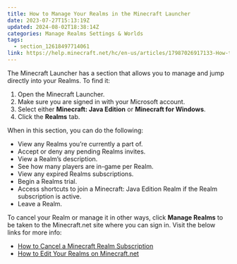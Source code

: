 ```yaml
---
title: How to Manage Your Realms in the Minecraft Launcher
date: 2023-07-27T15:13:19Z
updated: 2024-08-02T18:38:14Z
categories: Manage Realms Settings & Worlds
tags:
  - section_12618497714061
link: https://help.minecraft.net/hc/en-us/articles/17987026917133-How-to-Manage-Your-Realms-in-the-Minecraft-Launcher
---
```


The Minecraft Launcher has a section that allows you to manage and jump directly into your Realms. To find it:

1.  Open the Minecraft Launcher.
2.  Make sure you are signed in with your Microsoft account.
3.  Select either **Minecraft: Java Edition** or **Minecraft for Windows**.
4.  Click the **Realms** tab.

When in this section, you can do the following:

- View any Realms you’re currently a part of.
- Accept or deny any pending Realms invites.
- View a Realm’s description.
- See how many players are in-game per Realm.
- View any expired Realms subscriptions.
- Begin a Realms trial.
- Access shortcuts to join a Minecraft: Java Edition Realm if the Realm subscription is active.
- Leave a Realm.

To cancel your Realm or manage it in other ways, click **Manage Realms** to be taken to the Minecraft.net site where you can sign in. Visit the below links for more info:

- [How to Cancel a Minecraft Realm Subscription](../Cancel-Realms-Subscriptions/Cancel-a-Minecraft-Realms-Subscription-in-the-Minecraft-Menu.md)
- [How to Edit Your Realms on Minecraft.net](./How-to-Edit-Your-Realms-on-Minecraft-net.md)
